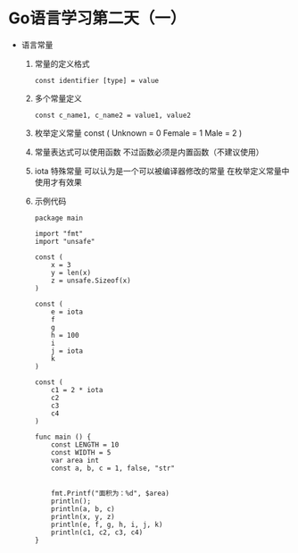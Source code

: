 # Go语言学习第二天（一）
- 语言常量
    1. 常量的定义格式

        ```
        const identifier [type] = value
        ```
    2. 多个常量定义
        
        ```
        const c_name1, c_name2 = value1, value2
        ```
    3. 枚举定义常量
        const (
            Unknown = 0
            Female = 1
            Male = 2
        )
        
    4. 常量表达式可以使用函数 不过函数必须是内置函数（不建议使用）
    5. iota 特殊常量 可以认为是一个可以被编译器修改的常量 在枚举定义常量中使用才有效果
    6. 示例代码
        
        ```
        package main
        
        import "fmt"
        import "unsafe"
        
        const (
            x = 3
            y = len(x)
            z = unsafe.Sizeof(x)
        )
        
        const (
            e = iota
            f
            g
            h = 100
            i
            j = iota
            k
        )
        
        const (
            c1 = 2 * iota
            c2
            c3
            c4
        )
        
        func main () {
            const LENGTH = 10
            const WIDTH = 5
            var area int
            const a, b, c = 1, false, "str"
            
            
            fmt.Printf("面积为：%d", $area)
            println();
            println(a, b, c)
            println(x, y, z)
            println(e, f, g, h, i, j, k)
            println(c1, c2, c3, c4)
        }
        ```
    
